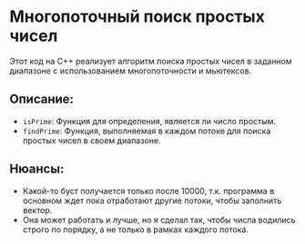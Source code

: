 # Многопоточный поиск простых чисел

Этот код на C++ реализует алгоритм поиска простых чисел в заданном диапазоне с использованием многопоточности и мьютексов.

## Описание:

- `isPrime`: Функция для определения, является ли число простым.
- `findPrime`: Функция, выполняемая в каждом потоке для поиска простых чисел в своем диапазоне.

## Нюансы:

- Какой-то буст получается только после 10000, т.к. программа в основном ждет пока отработают другие потоки, чтобы заполнить вектор.
- Она может работать и лучше, но я сделал так, чтобы числа водились строго по порядку, а не только в рамках каждого потока.
